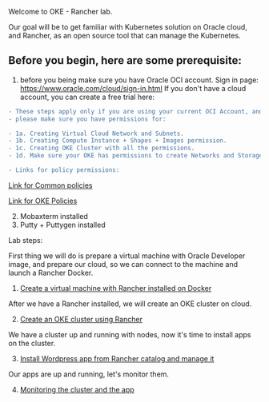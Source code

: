 Welcome to OKE - Rancher lab.

Our goal will be to get familiar with Kubernetes solution on Oracle cloud,
and Rancher, as an open source tool that can manage the Kubernetes. 


## Before you begin, here are some prerequisite: ##


1. before you being make sure you have Oracle OCI account.
Sign in page: https://www.oracle.com/cloud/sign-in.html
If you don't have a cloud account, you can create a free trial here: 
<URL>
  
```diff 
- These steps apply only if you are using your current OCI Account, and you are not under root compartment
- please make sure you have permissions for:

- 1a. Creating Virtual Cloud Network and Subnets.
- 1b. Creating Compute Instance + Shapes + Images permission.
- 1c. Creating OKE Cluster with all the permissions.
- 1d. Make sure your OKE has permissions to create Networks and Storage.

- Links for policy permissions:
```
[Link for Common policies](https://docs.cloud.oracle.com/en-us/iaas/Content/Identity/Concepts/commonpolicies.htm)

[Link for OKE Policies](https://docs.cloud.oracle.com/en-us/iaas/Content/ContEng/Concepts/contengpolicyconfig.htm)


2. Mobaxterm installed 
3. Putty + Puttygen installed 




Lab steps: 

First thing we will do is prepare a virtual machine with Oracle Developer image,
and prepare our cloud, so we can connect to the machine and launch a Rancher Docker.

1. [Create a virtual machine with Rancher installed on Docker](vm.md) 

After we have a Rancher installed, 
we will create an OKE cluster on cloud. 

2. [Create an OKE cluster using Rancher](cluster.md)

We have a cluster up and running with nodes, 
now it's time to install apps on the cluster. 

3. [Install Wordpress app from Rancher catalog and manage it](wp.md)

Our apps are up and running, let's monitor them. 

4. [Monitoring the cluster and the app](mon.md)
